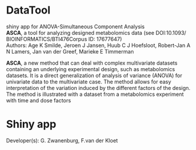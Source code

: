 # DataTool
shiny app for ANOVA-Simultaneous Component Analysis  
**ASCA**, a tool for analyzing designed metabolomics data (see DOI:10.1093/  BIOINFORMATICS/BTI476Corpus ID: 17677647)  
Authors: Age K Smilde, Jeroen J Jansen, Huub C J Hoefsloot, Robert-Jan A N Lamers, Jan van der Greef, Marieke E Timmerman

**ASCA**, a new method that can deal with complex multivariate datasets containing an underlying experimental design, such as metabolomics datasets. It is a direct generalization of analysis of variance (ANOVA) for univariate data to the multivariate case. The method allows for easy interpretation of the variation induced by the different factors of the design. The method is illustrated with a dataset from a metabolomics experiment with time and dose factors

# Shiny app
Developer(s): G. Zwanenburg, F.van der Kloet

